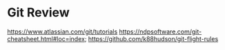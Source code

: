 # Git Review
https://www.atlassian.com/git/tutorials
https://ndpsoftware.com/git-cheatsheet.html#loc=index;
https://github.com/k88hudson/git-flight-rules